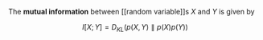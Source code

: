 The **mutual information** between [[random variable]]s $X$ and $Y$ is given by

$$
I[X; Y] = D_{KL}\left(p(X, Y) \parallel p(X)p(Y)\right)
$$